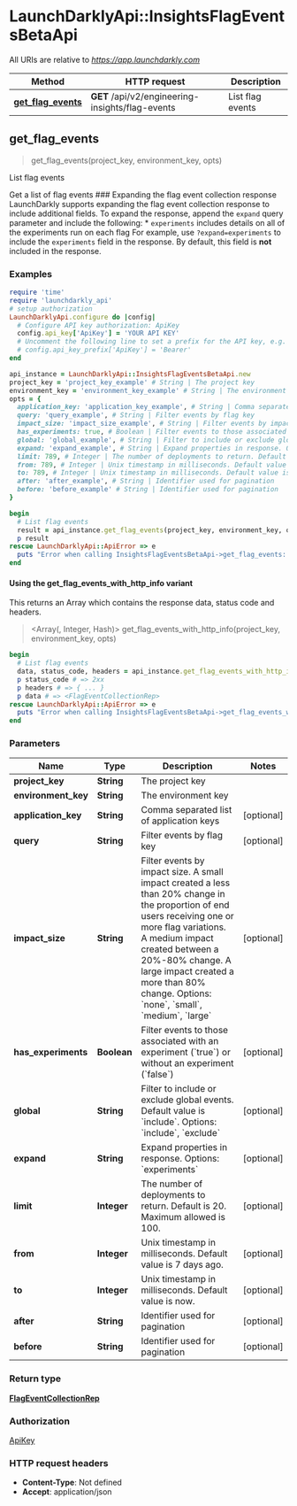 # LaunchDarklyApi::InsightsFlagEventsBetaApi

All URIs are relative to *https://app.launchdarkly.com*

| Method | HTTP request | Description |
| ------ | ------------ | ----------- |
| [**get_flag_events**](InsightsFlagEventsBetaApi.md#get_flag_events) | **GET** /api/v2/engineering-insights/flag-events | List flag events |


## get_flag_events

> <FlagEventCollectionRep> get_flag_events(project_key, environment_key, opts)

List flag events

Get a list of flag events  ### Expanding the flag event collection response  LaunchDarkly supports expanding the flag event collection response to include additional fields.  To expand the response, append the `expand` query parameter and include the following:  * `experiments` includes details on all of the experiments run on each flag  For example, use `?expand=experiments` to include the `experiments` field in the response. By default, this field is **not** included in the response. 

### Examples

```ruby
require 'time'
require 'launchdarkly_api'
# setup authorization
LaunchDarklyApi.configure do |config|
  # Configure API key authorization: ApiKey
  config.api_key['ApiKey'] = 'YOUR API KEY'
  # Uncomment the following line to set a prefix for the API key, e.g. 'Bearer' (defaults to nil)
  # config.api_key_prefix['ApiKey'] = 'Bearer'
end

api_instance = LaunchDarklyApi::InsightsFlagEventsBetaApi.new
project_key = 'project_key_example' # String | The project key
environment_key = 'environment_key_example' # String | The environment key
opts = {
  application_key: 'application_key_example', # String | Comma separated list of application keys
  query: 'query_example', # String | Filter events by flag key
  impact_size: 'impact_size_example', # String | Filter events by impact size. A small impact created a less than 20% change in the proportion of end users receiving one or more flag variations. A medium impact created between a 20%-80% change. A large impact created a more than 80% change. Options: `none`, `small`, `medium`, `large`
  has_experiments: true, # Boolean | Filter events to those associated with an experiment (`true`) or without an experiment (`false`)
  global: 'global_example', # String | Filter to include or exclude global events. Default value is `include`. Options: `include`, `exclude`
  expand: 'expand_example', # String | Expand properties in response. Options: `experiments`
  limit: 789, # Integer | The number of deployments to return. Default is 20. Maximum allowed is 100.
  from: 789, # Integer | Unix timestamp in milliseconds. Default value is 7 days ago.
  to: 789, # Integer | Unix timestamp in milliseconds. Default value is now.
  after: 'after_example', # String | Identifier used for pagination
  before: 'before_example' # String | Identifier used for pagination
}

begin
  # List flag events
  result = api_instance.get_flag_events(project_key, environment_key, opts)
  p result
rescue LaunchDarklyApi::ApiError => e
  puts "Error when calling InsightsFlagEventsBetaApi->get_flag_events: #{e}"
end
```

#### Using the get_flag_events_with_http_info variant

This returns an Array which contains the response data, status code and headers.

> <Array(<FlagEventCollectionRep>, Integer, Hash)> get_flag_events_with_http_info(project_key, environment_key, opts)

```ruby
begin
  # List flag events
  data, status_code, headers = api_instance.get_flag_events_with_http_info(project_key, environment_key, opts)
  p status_code # => 2xx
  p headers # => { ... }
  p data # => <FlagEventCollectionRep>
rescue LaunchDarklyApi::ApiError => e
  puts "Error when calling InsightsFlagEventsBetaApi->get_flag_events_with_http_info: #{e}"
end
```

### Parameters

| Name | Type | Description | Notes |
| ---- | ---- | ----------- | ----- |
| **project_key** | **String** | The project key |  |
| **environment_key** | **String** | The environment key |  |
| **application_key** | **String** | Comma separated list of application keys | [optional] |
| **query** | **String** | Filter events by flag key | [optional] |
| **impact_size** | **String** | Filter events by impact size. A small impact created a less than 20% change in the proportion of end users receiving one or more flag variations. A medium impact created between a 20%-80% change. A large impact created a more than 80% change. Options: &#x60;none&#x60;, &#x60;small&#x60;, &#x60;medium&#x60;, &#x60;large&#x60; | [optional] |
| **has_experiments** | **Boolean** | Filter events to those associated with an experiment (&#x60;true&#x60;) or without an experiment (&#x60;false&#x60;) | [optional] |
| **global** | **String** | Filter to include or exclude global events. Default value is &#x60;include&#x60;. Options: &#x60;include&#x60;, &#x60;exclude&#x60; | [optional] |
| **expand** | **String** | Expand properties in response. Options: &#x60;experiments&#x60; | [optional] |
| **limit** | **Integer** | The number of deployments to return. Default is 20. Maximum allowed is 100. | [optional] |
| **from** | **Integer** | Unix timestamp in milliseconds. Default value is 7 days ago. | [optional] |
| **to** | **Integer** | Unix timestamp in milliseconds. Default value is now. | [optional] |
| **after** | **String** | Identifier used for pagination | [optional] |
| **before** | **String** | Identifier used for pagination | [optional] |

### Return type

[**FlagEventCollectionRep**](FlagEventCollectionRep.md)

### Authorization

[ApiKey](../README.md#ApiKey)

### HTTP request headers

- **Content-Type**: Not defined
- **Accept**: application/json

